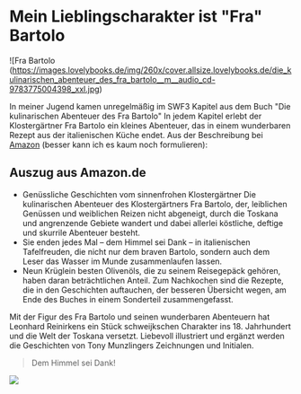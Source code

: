 # Mein Lieblingscharakter ist "Fra" Bartolo

![Fra Bartolo (https://images.lovelybooks.de/img/260x/cover.allsize.lovelybooks.de/die_kulinarischen_abenteuer_des_fra_bartolo__m__audio_cd-9783775004398_xxl.jpg)

In meiner Jugend kamen unregelmäßig im SWF3 Kapitel aus dem Buch "Die kulinarischen Abenteuer des Fra Bartolo"
In jedem Kapitel erlebt der Klostergärtner Fra Bartolo ein kleines Abenteuer, das in einem wunderbaren Rezept aus der italienischen Küche endet.
Aus der Beschreibung bei [Amazon](https://www.amazon.de/dp/3775006966?tag=duc03-21&linkCode=osi&th=1&psc=1) (besser kann ich es kaum noch formulieren):

## Auszug aus Amazon.de
* Genüssliche Geschichten vom sinnenfrohen Klostergärtner Die kulinarischen Abenteuer des Klostergärtners Fra Bartolo, der, leiblichen Genüssen und weiblichen Reizen nicht abgeneigt, durch die Toskana und angrenzende Gebiete wandert und dabei allerlei köstliche, deftige und skurrile Abenteuer besteht. 
* Sie enden jedes Mal – dem Himmel sei Dank – in italienischen Tafelfreuden, die nicht nur dem braven Bartolo, sondern auch dem Leser das Wasser im Munde zusammenlaufen lassen. 
* Neun Krüglein besten Olivenöls, die zu seinem Reisegepäck gehören, haben daran beträchtlichen Anteil. Zum Nachkochen sind die Rezepte, die in den Geschichten auftauchen, der besseren Übersicht wegen, am Ende des Buches in einem Sonderteil zusammengefasst.

Mit der Figur des Fra Bartolo und seinen wunderbaren Abenteuern hat Leonhard Reinirkens ein Stück schweijkschen Charakter ins 18. Jahrhundert und die Welt der Toskana versetzt. Liebevoll illustriert und ergänzt werden die Geschichten von Tony Munzlingers Zeichnungen und Initialen.

> Dem Himmel sei Dank!

<img src="http://www.braulotse.de/uploads/pics/Moench.gif"/>

